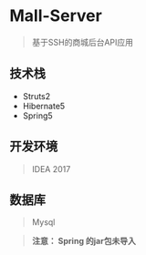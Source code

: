 # Mall-Server
> 基于SSH的商城后台API应用

## 技术栈
- Struts2
- Hibernate5
- Spring5

## 开发环境
> IDEA 2017

## 数据库
> Mysql

> **注意： Spring 的jar包未导入**